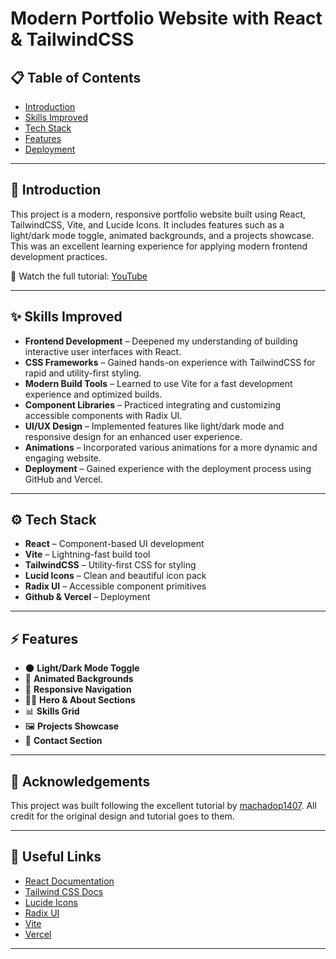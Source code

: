 # Modern Portfolio Website with React & TailwindCSS

## 📋 Table of Contents

- [Introduction](#-introduction)
- [Skills Improved](#-skills-improved)
- [Tech Stack](#-tech-stack)
- [Features](#-features)
- [Deployment](#-deployment)

---

## 🚀 Introduction

This project is a modern, responsive portfolio website built using React, TailwindCSS, Vite, and Lucide Icons. It includes features such as a light/dark mode toggle, animated backgrounds, and a projects showcase. This was an excellent learning experience for applying modern frontend development practices.

🎥 Watch the full tutorial: [YouTube](https://www.youtube.com/watch?v=ifOJ0R5UQOc&t=25s)

---

## ✨ Skills Improved

- **Frontend Development** – Deepened my understanding of building interactive user interfaces with React.
- **CSS Frameworks** – Gained hands-on experience with TailwindCSS for rapid and utility-first styling.
- **Modern Build Tools** – Learned to use Vite for a fast development experience and optimized builds.
- **Component Libraries** – Practiced integrating and customizing accessible components with Radix UI.
- **UI/UX Design** – Implemented features like light/dark mode and responsive design for an enhanced user experience.
- **Animations** – Incorporated various animations for a more dynamic and engaging website.
- **Deployment** – Gained experience with the deployment process using GitHub and Vercel.

---

## ⚙️ Tech Stack

- **React** – Component-based UI development
- **Vite** – Lightning-fast build tool
- **TailwindCSS** – Utility-first CSS for styling
- **Lucid Icons** – Clean and beautiful icon pack
- **Radix UI** – Accessible component primitives
- **Github & Vercel** – Deployment

---

## ⚡️ Features

- 🌑 **Light/Dark Mode Toggle**
- 💫 **Animated Backgrounds**
- 📱 **Responsive Navigation**
- 👨‍💻 **Hero & About Sections**
- 📊 **Skills Grid**
- 🖼️ **Projects Showcase**
- 📩 **Contact Section**

---

## 🙏 Acknowledgements

This project was built following the excellent tutorial by [machadop1407](https://github.com/machadop1407). All credit for the original design and tutorial goes to them.

---

## 🔗 Useful Links

- [React Documentation](https://reactjs.org/)
- [Tailwind CSS Docs](https://tailwindcss.com/)
- [Lucide Icons](https://lucide.dev/)
- [Radix UI](https://www.radix-ui.com/)
- [Vite](https://vitejs.dev/)
- [Vercel](https://vercel.com/)

---

